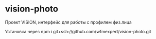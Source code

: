 # vision-photo
Проект VISION, интерфейс для работы с профилем физ.лица

Установка через npm i git+ssh://github.com/wfmexpert/vision-photo.git
